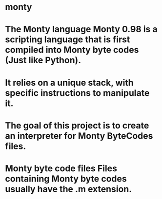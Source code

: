 # monty
# The Monty language Monty 0.98 is a scripting language that is first compiled into Monty byte codes (Just like Python). 
# It relies on a unique stack, with specific instructions to manipulate it.
# The goal of this project is to create an interpreter for Monty ByteCodes files.
# Monty byte code files  Files containing Monty byte codes usually have the .m extension.
